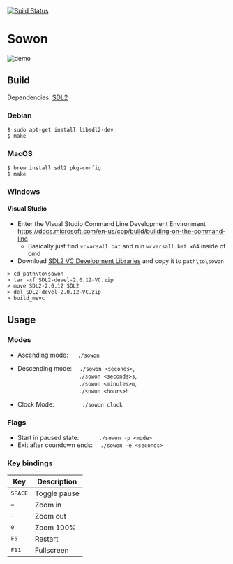 [![Build Status](https://github.com/tsoding/sowon/workflows/CI/badge.svg)](https://github.com/tsoding/sowon/actions)

# Sowon

![demo](./demo.gif)

## Build

Dependencies: [SDL2](https://www.libsdl.org/download-2.0.php)

### Debian
```console
$ sudo apt-get install libsdl2-dev
$ make
```

### MacOS

```console
$ brew install sdl2 pkg-config
$ make
```

### Windows

#### Visual Studio

- Enter the Visual Studio Command Line Development Environment https://docs.microsoft.com/en-us/cpp/build/building-on-the-command-line
  - Basically just find `vcvarsall.bat` and run `vcvarsall.bat x64` inside of cmd
- Download [SDL2 VC Development Libraries](https://libsdl.org/release/SDL2-devel-2.0.12-VC.zip) and copy it to `path\to\sowon`

```console
> cd path\to\sowon
> tar -xf SDL2-devel-2.0.12-VC.zip
> move SDL2-2.0.12 SDL2
> del SDL2-devel-2.0.12-VC.zip
> build_msvc
```

## Usage

### Modes

- Ascending mode: &emsp; `./sowon`
- Descending mode: &emsp;`./sowon <seconds>`,  
  &emsp;&emsp;&emsp;&emsp;&emsp;&emsp;&emsp;&emsp;&emsp;&emsp;`./sowon <seconds>s`,  
  &emsp;&emsp;&emsp;&emsp;&emsp;&emsp;&emsp;&emsp;&emsp;&emsp;`./sowon <minutes>m`,  
  &emsp;&emsp;&emsp;&emsp;&emsp;&emsp;&emsp;&emsp;&emsp;&emsp;`./sowon <hours>h`

- Clock Mode: &emsp;&emsp;&emsp;&emsp; `./sowon clock`


### Flags

- Start in paused state: &emsp;&emsp;&emsp;`./sowon -p <mode>`
- Exit after coundown ends: &emsp;`./sowon -e <seconds>`

### Key bindings

| Key | Description |
| --- | --- |
| <kbd>SPACE</kbd> | Toggle pause |
| <kbd>=</kbd> | Zoom in |
| <kbd>-</kbd> | Zoom out |
| <kbd>0</kbd> | Zoom 100% |
| <kbd>F5</kbd> | Restart |
| <kbd>F11</kbd> | Fullscreen |
